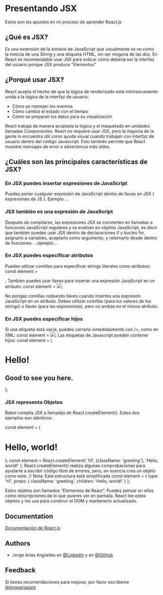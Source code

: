 
# Presentando JSX

Estos son los apuntes en mi proceso de aprender React.js

## ¿Qué es JSX?

Es una extensión de la sintaxis de JavaScript que visualmente se ve como la mezcla de una String y una etiqueta HTML, sin ser ninguna de las dos.
En React es recomendable usar JSX para indicar cómo debería ser la interfaz del usuario porque JSX produce "Elementos"

## ¿Porqué usar JSX?

React acepta el hecho de que la lógica de renderizado está intrínsecamente unida a la lógica de la interfaz de usuario: 

- Cómo se manejan los eventos
- Cómo cambia el estado con el tiempo
- Cómo se preparan los datos para su visualización

React trabaja de manera acoplada la lógica y el maquetado en unidades llamadas *Componentes*. React no requiere usar JSX, pero la mayoría de la gente lo encuentra útil como ayuda visual cuando trabajan con interfaz de usuario dentro del código Javascript. Esto también permite que React muestre mensajes de error o advertencia más útiles.

## ¿Cuáles son las principales características de JSX?

### En JSX puedes insertar expresiones de JavaScript

Puedes poner cualquier expresión de JavaScript dentro de llaves en JSX { expresiones de JS }.
Ejemplo ...

### JSX también es una expresión de JavaScript

Después de compilarse, las expresiones JSX se convierten en llamadas a funciones JavaScript regulares y se evalúan en objetos JavaScript, es decir que también puedes usar JSX dentro de declaraciones if y bucles for, asignarlo a variables, aceptarlo como argumento, y retornarlo desde dentro de funciones: ...ejemplo...

### En JSX puedes especificar atributos

Puedes utilizar comillas para especificar strings literales como atributos:
const element = <div tabIndex="0"></div>;
También puedes usar llaves para insertar una expresión JavaScript en un atributo:
const element = <img src={user.avatarUrl}></img>;

No pongas comillas rodeando llaves cuando insertes una expresión JavaScript en un atributo. Debes utilizar comillas (para los valores de los strings) o llaves (para las expresiones), pero no ambas en el mismo atributo.

### En JSX puedes especificar hijos
Si una etiqueta está vacía, puedes cerrarla inmediatamente con />, como en XML:
const element = <img src={user.avatarUrl} />;
Las etiquetas de Javascript pueden contener hijos:
const element = (
  <div>
    <h1>Hello!</h1>
    <h2>Good to see you here.</h2>
  </div>
);

### JSX representa Objetos

Babel compila JSX a llamadas de React.createElement().
Estos dos ejemplos son idénticos:

const element = (
  <h1 className="greeting">
    Hello, world!
  </h1>
);
const element = React.createElement(
  'h1',
  {className: 'greeting'},
  'Hello, world!'
);
React.createElement() realiza algunas comprobaciones para ayudarte a escribir código libre de errores, pero, en esencia crea un objeto como este:
// Nota: Esta estructura está simplificada
const element = {
  type: 'h1',
  props: {
    className: 'greeting',
    children: 'Hello, world!'
  }
};

Estos objetos son llamados “Elementos de React”. Puedes pensar en ellos como descripciones de lo que quieres ver en pantalla. React lee estos objetos y los usa para construir el DOM y mantenerlo actualizado.




## Documentation

[Documentación de React.js](https://es.reactjs.org)

  
## Authors

- Jorge Arias Argüelles en [@LinkedIn](https://www.linkedin.com/in/jorgeariasarguelles/) y en [@GitHub](https://github.com/jorgearguellles)

  
## Feedback

Si tienes recomendaciones para mejorar, por favor escribeme [@jorgeariasarg](https://www.linkedin.com/in/jorgeariasarguelles/)


  
